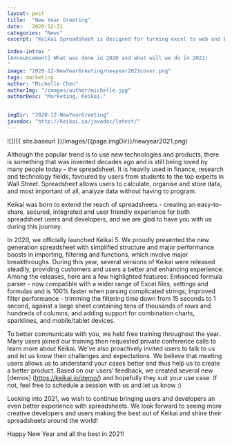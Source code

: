 ```yaml
---
layout: post
title:  "New Year Greeting"
date:   2020-12-31
categories: "News"
excerpt: "Keikai Spreadsheet is designed for turning excel to web and building spreadsheet applications. Here's what was done in 2020 and what we will do in 2021."

index-intro: "
[Announcement] What was done in 2020 and what will we do in 2021!
"
image: "2020-12-NewYearGreeting/newyear2021cover.png"
tags: marketing
author: "Michelle Chen"
authorImg: "/images/author/michelle.jpg"
authorDesc: "Marketing, Keikai."


imgDir: "2020-12-NewYearGreeting"
javadoc: "http://keikai.io/javadoc/latest/"
---
```

<!--
images come from https://drive.google.com/open?id=17EEz_BuTVsTSeAA3a8AakyMspVSd_OEb made with draw.io
goal： Keikai can help you build a spreadsheet-based app
-->

![]({{ site.baseurl }}/images/{{page.imgDir}}/newyear2021.png)

Although the popular trend is to use new technologies and products, there is something that was invented decades ago and is still being loved by many people today – the spreadsheet. It is heavily used in finance, research and technology fields, favoured by users from students to the top experts in Wall Street. Spreadsheet allows users to calculate, organise and store data, and most important of all, analyze data without having to program. 

Keikai was born to extend the reach of spreadsheets - creating an easy-to-share, secured, integrated and user friendly experience for both spreadsheet users and developers, and we are glad to have you with us during this journey. 

In 2020, we officially launched Keikai 5. We proudly presented the new generation spreadsheet with simplified structure and major performance boosts in importing, filtering and functions, which involve major breakthroughs. During this year, several versions of Keikai were released steadily, providing customers and users a better and enhancing experience. Among the releases, here are a few highlighted features: Enhanced formula parser - now compatible with a wider range of Excel files, settings and formulas and is 100% faster when parsing complicated strings; Improved filter performance - trimming the filtering time down from 15 seconds to 1 second, against a large sheet containing tens of thousands of rows and hundreds of columns; and adding support for combination charts, sparklines, and mobile/tablet devices.

To better communicate with you, we held free training throughout the year. Many users joined our training then requested private conference calls to learn more about Keikai. We’ve also proactively invited users to talk to us and let us know their challenges and expectations. We believe that meeting users allows us to understand your cases better and thus help us to create a better product. Based on our users’ feedback, we created several new [demos] (https://keikai.io/demo/) and hopefully they suit your use case. If not, feel free to schedule a session with us and let us know :)

Looking into 2021, we wish to continue bringing users and developers an even better experience with spreadsheets. We look forward to seeing more creative developers and users making the best out of Keikai and shine their spreadsheets around the world! 

Happy New Year and all the best in 2021!




[jekyll]:      http://jekyllrb.com
[jekyll-gh]:   https://github.com/jekyll/jekyll
[jekyll-help]: https://github.com/jekyll/jekyll-help

